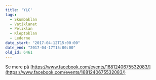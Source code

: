 ```yaml
---
title: 'YLC'
tags:
  - Skumbaklan
  - Vatiklanet
  - Peliklan
  - Kleptoklan
  - Lederne
date_start: "2017-04-12T15:00:00"
date_end: "2017-04-17T15:00:00"
old_id: 6461
---
```

Se mere på [https://www.facebook.com/events/1681240675532083/](https://www.facebook.com/events/1681240675532083/)